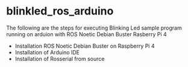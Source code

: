 # blinkled_ros_arduino
The following are the steps for executing Blinking Led sample program running on arduion with ROS Noetic Debian Buster Rasberry Pi 4
* Installation ROS Noetic Debian Buster on Raspberry Pi 4
* Installation of Arduino IDE
* Installation of Rosserial from source
